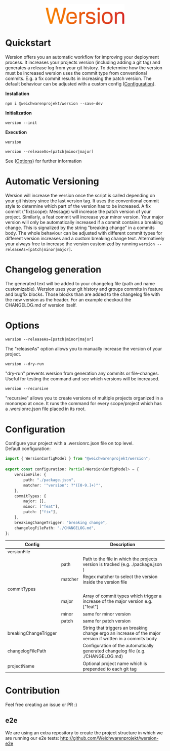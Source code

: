 <div align="center">
    <br>
    <img src="assets/logo.png" width="250" alt=""/>
</div>

# Quickstart

Wersion offers you an automatic workflow for improving your deployment process. It increases your projects version (including adding a git tag) and generates a release log from your git history.
To determine how the version must be increased wersion uses the commit type from conventional commits. E.g. a fix commit results in increasing the patch version. The default behaviour can be adjusted with a custom config ([Configuration](#configuration)).

**Installation**

```
npm i @weichwarenprojekt/wersion --save-dev
```

**Initialization**
```
wersion --init
```

**Execution**

```
wersion
```

```
wersion --releaseAs=[patch|minor|major]
```
See ([Options](#options)) for further information
# Automatic Versioning

Wersion will increase the version once the script is called depending on your git history since the last version tag.
It uses the conventional commit style to determine which part of the version has to be increased. A fix commit ("fix(scope): Message) will increase the patch version of your project. Similarly, a feat commit will increase your minor version. Your major version will only be automatically increased if a commit contains a breaking change. This is signalized by the string "breaking change" in a commits body.
The whole behaviour can be adjusted with different commit types for different version increases and a custom breaking change text.
Alternatively your always free to increase the version customized by running `wersion --releaseAs=[patch|minor|major]`.

# Changelog generation

The generated text will be added to your changelog file (path and name customizable). Wersion uses your git history and groups commits in feature and bugfix blocks. Those blocks than are added to the changelog file with the new version as the header.
For an example checkout the CHANGELOG.md of wersion itself.


# Options
``` 
wersion --releaseAs=[patch|minor|major]
```
The "releaseAs" option allows you to manually increase the version of your project. 

``` 
wersion --dry-run
```
"dry-run" prevents wersion from generation any commits or file-changes. Useful for testing the command and see which versions will be increased.


``` 
wersion --recursive
```
"recursive" allows you to create versions of multiple projects organized in a monorepo at once. It runs the command for every scope/project which has a .wersionrc.json file placed in its root.


# Configuration

Configure your project with a .wersionrc.json file on top level. \
Default configuration:

```ts
import { WersionConfigModel } from "@weichwarenprojekt/wersion";

export const configuration: Partial<WersionConfigModel> = {
    versionFile: {
        path: "./package.json",
        matcher: '"version": ?"([0-9.]+)"',
    },
    commitTypes: {
        major: [],
        minor: ["feat"],
        patch: ["fix"],
    },
    breakingChangeTrigger: "breaking change",
    changelogFilePath: "./CHANGELOG.md",
};
```

| Config                |         | Description                                                                                                |
|-----------------------|---------|------------------------------------------------------------------------------------------------------------|
| versionFile           |         |                                                                                                            |
|                       | path    | Path to the file in which the projects version is tracked (e.g. ./package.json )                           |
|                       | matcher | Regex matcher to select the version inside the version file                                                |
| commitTypes           |         |                                                                                                            |
|                       | major   | Array of commit types which trigger a increase of the major version e.g. ["feat"]                          |
|                       | minor   | same for minor version                                                                                     |
|                       | patch   | same for patch version                                                                                     |
| breakingChangeTrigger |         | String that triggers an breaking change ergo an increase of the major version if written in a commits body |
| changelogFilePath     |         | Configuration of the automatically generated changelog file (e.g. ./CHANGELOG.md)                          |
| projectName           |         | Optional project name which is prepended to each git tag                                                   |

# Contribution
Feel free creating an issue or PR :)
## e2e
We are using an extra repository to create the project structure in which we are running our e2e tests: http://github.com/Weichwarenprojekt/wersion-e2e
